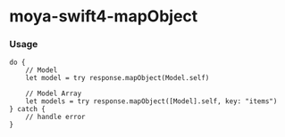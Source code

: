 # moya-swift4-mapObject
### Usage
    do {
        // Model
        let model = try response.mapObject(Model.self)
        
        // Model Array
        let models = try response.mapObject([Model].self, key: "items")
    } catch {
        // handle error
    }
